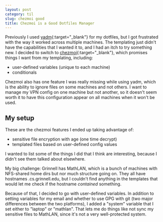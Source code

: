 ```yaml
---
layout: post
category: til
slug: chezmoi good
title: Chezmoi is a Good Dotfiles Manager
---
```


Previously I used [yadm](https://yadm.io/){:target="_blank"} for my dotfiles, but 
I got frustrated with the way it worked across multiple machines. The templating
just didn't have the capabilities that I wanted it to, and I had an itch to try
something new. I decided to switch to [chezmoi](https://www.chezmoi.io/){:target="_blank"},
which promises things I want from my templating, including:

- user-defined variables (unique to each machine)
- conditionals

Chezmoi also has one feature I was really missing while using yadm, which is
the ability to ignore files on some machines and not others. I want to manage my
VPN config on one machine but not another, so it doesn't seem worth it to have this
configuration appear on all machines when it won't be used.

## My setup

These are the chezmoi features I ended up taking advantage of:

- sensitive file encryption with age (one time decrypt)
- templated files based on user-defined config values

I wanted to list some of the things I did that I think are interesting, because
I didn't see them talked about elsewhere.

My big challenge: Grinnell has MathLAN, which is a bunch of machines with NFS-shared
home dirs but nor much structure going on. They all have hostnames <something>.cs.grinnell.edu,
but I couldn't find anything in the templates that would let me check if the hostname *contained*
something.

Because of that, I decided to go with user-defined variables. In addition to setting variables for
my email and whether to use GPG with git (two major differences between the two platforms), I
added a "system" variable that I set either to "laptop" or "mathlan". That lets me do things like
not sync my sensitive files to MathLAN, since it's not a very well-protected system.
